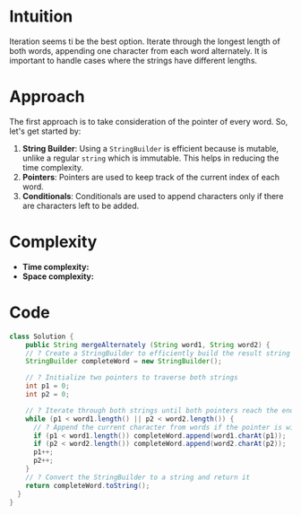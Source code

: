 # Intuition

Iteration seems ti be the best option. Iterate through the longest length of both words, appending one character from each word alternately. It is important to handle cases where the strings have different lengths.

# Approach

The first approach is to take consideration of the pointer of every word. So, let's get started by:

1. **String Builder**: Using a `StringBuilder` is efficient because is mutable, unlike a regular `string` which is immutable. This helps in reducing the time complexity.
2. **Pointers**: Pointers are used to keep track of the current index of each word.
3. **Conditionals**: Conditionals are used to append characters only if there are characters left to be added.

# Complexity
- **Time complexity:** 
- **Space complexity:**

# Code
```java []
class Solution {
    public String mergeAlternately (String word1, String word2) {
    // ? Create a StringBuilder to efficiently build the result string
    StringBuilder completeWord = new StringBuilder();

    // ? Initialize two pointers to traverse both strings
    int p1 = 0;
    int p2 = 0;

    // ? Iterate through both strings until both pointers reach the end of their resépectives strings
    while (p1 < word1.length() || p2 < word2.length()) {
      // ? Append the current character from words if the pointer is within bounds
      if (p1 < word1.length()) completeWord.append(word1.charAt(p1));
      if (p2 < word2.length()) completeWord.append(word2.charAt(p2));
      p1++;
      p2++;
    }
    // ? Convert the StringBuilder to a string and return it
    return completeWord.toString();
  }
}
```